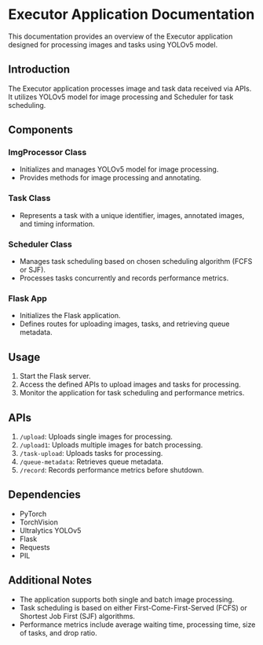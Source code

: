 # Executor Application Documentation

This documentation provides an overview of the Executor application designed for processing images and tasks using YOLOv5 model.

## Introduction

The Executor application processes image and task data received via APIs. It utilizes YOLOv5 model for image processing and Scheduler for task scheduling.

## Components

### ImgProcessor Class

- Initializes and manages YOLOv5 model for image processing.
- Provides methods for image processing and annotating.

### Task Class

- Represents a task with a unique identifier, images, annotated images, and timing information.

### Scheduler Class

- Manages task scheduling based on chosen scheduling algorithm (FCFS or SJF).
- Processes tasks concurrently and records performance metrics.

### Flask App

- Initializes the Flask application.
- Defines routes for uploading images, tasks, and retrieving queue metadata.

## Usage

1. Start the Flask server.
2. Access the defined APIs to upload images and tasks for processing.
3. Monitor the application for task scheduling and performance metrics.

## APIs

1. `/upload`: Uploads single images for processing.
2. `/upload1`: Uploads multiple images for batch processing.
3. `/task-upload`: Uploads tasks for processing.
4. `/queue-metadata`: Retrieves queue metadata.
5. `/record`: Records performance metrics before shutdown.

## Dependencies

- PyTorch
- TorchVision
- Ultralytics YOLOv5
- Flask
- Requests
- PIL

## Additional Notes

- The application supports both single and batch image processing.
- Task scheduling is based on either First-Come-First-Served (FCFS) or Shortest Job First (SJF) algorithms.
- Performance metrics include average waiting time, processing time, size of tasks, and drop ratio.

